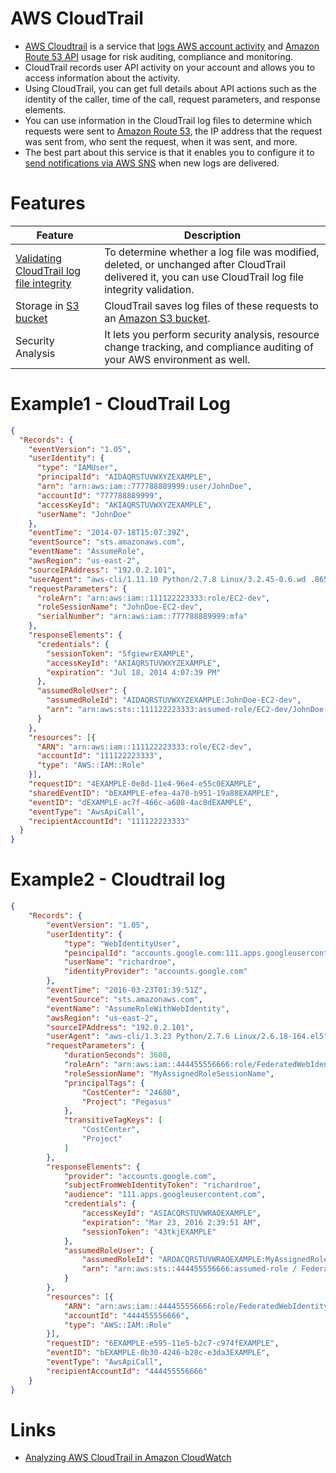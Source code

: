 
# AWS CloudTrail
- [AWS Cloudtrail](https://docs.aws.amazon.com/awscloudtrail/latest/userguide/cloudtrail-user-guide.html) is a service that [logs AWS account activity](../7_IdentityServices) and [Amazon Route 53 API](../16_NetworkingAndContentDelivery/1_EdgeNetworking/AmazonRoute53/Readme.md) usage for risk auditing, compliance and monitoring.
- CloudTrail records user API activity on your account and allows you to access information about the activity.
- Using CloudTrail, you can get full details about API actions such as the identity of the caller, time of the call, request parameters, and response elements.
- You can use information in the CloudTrail log files to determine which requests were sent to [Amazon Route 53](../16_NetworkingAndContentDelivery/1_EdgeNetworking/AmazonRoute53/Readme.md), the IP address that the request was sent from, who sent the request, when it was sent, and more.
- The best part about this service is that it enables you to configure it to [send notifications via AWS SNS](../4_MessageBrokerServices/AmazonSNS.md) when new logs are delivered.

# Features

| Feature                                                                                                                                          | Description                                                                                                                                              |
|--------------------------------------------------------------------------------------------------------------------------------------------------|----------------------------------------------------------------------------------------------------------------------------------------------------------|
| [Validating CloudTrail log file integrity](https://docs.aws.amazon.com/awscloudtrail/latest/userguide/cloudtrail-log-file-validation-intro.html) | To determine whether a log file was modified, deleted, or unchanged after CloudTrail delivered it, you can use CloudTrail log file integrity validation. |
| Storage in [S3 bucket](../6_StorageServices/3_S3ObjectStorage/Readme.md)                                                                         | CloudTrail saves log files of these requests to an [Amazon S3 bucket](../6_StorageServices/3_S3ObjectStorage/Readme.md).                                 |
| Security Analysis                                                                                                                                | It lets you perform security analysis, resource change tracking, and compliance auditing of your AWS environment as well.                                |

# Example1 - CloudTrail Log

````json
{
  "Records": {
    "eventVersion": "1.05",
    "userIdentity": {
      "type": "IAMUser",
      "principalId": "AIDAQRSTUVWXYZEXAMPLE",
      "arn": "arn:aws:iam::777788889999:user/JohnDoe",
      "accountId": "777788889999",
      "accessKeyId": "AKIAQRSTUVWXYZEXAMPLE",
      "userName": "JohnDoe"
    },
    "eventTime": "2014-07-18T15:07:39Z",
    "eventSource": "sts.amazonaws.com",
    "eventName": "AssumeRole",
    "awsRegion": "us-east-2",
    "sourceIPAddress": "192.0.2.101",
    "userAgent": "aws-cli/1.11.10 Python/2.7.8 Linux/3.2.45-0.6.wd .865 .49 .315.metal1.x86_64 botocore / 1.4 .67 ",
    "requestParameters": {
      "roleArn": "arn:aws:iam::111122223333:role/EC2-dev",
      "roleSessionName": "JohnDoe-EC2-dev",
      "serialNumber": "arn:aws:iam::777788889999:mfa"
    },
    "responseElements": {
      "credentials": {
        "sessionToken": "5fgiewrEXAMPLE",
        "accessKeyId": "AKIAQRSTUVWXYZEXAMPLE",
        "expiration": "Jul 18, 2014 4:07:39 PM"
      },
      "assumedRoleUser": {
        "assumedRoleId": "AIDAQRSTUVWXYZEXAMPLE:JohnDoe-EC2-dev",
        "arn": "arn:aws:sts::111122223333:assumed-role/EC2-dev/JohnDoe-EC2-dev"
      }
    },
    "resources": [{
      "ARN": "arn:aws:iam::111122223333:role/EC2-dev",
      "accountId": "111122223333",
      "type": "AWS::IAM::Role"
    }],
    "requestID": "4EXAMPLE-0e8d-11e4-96e4-e55c0EXAMPLE",
    "sharedEventID": "bEXAMPLE-efea-4a70-b951-19a88EXAMPLE",
    "eventID": "dEXAMPLE-ac7f-466c-a608-4ac8dEXAMPLE",
    "eventType": "AwsApiCall",
    "recipientAccountId": "111122223333"
  }
}
````

# Example2 - Cloudtrail log

````json
{
	"Records": {
		"eventVersion": "1.05",
		"userIdentity": {
			"type": "WebIdentityUser",
			"peincipalId": "accounts.google.com:111.apps.googleusercontent.com:richardroe",
			"userName": "richardroe",
			"identityProvider": "accounts.google.com"
		},
		"eventTime": "2016-03-23T01:39:51Z",
		"eventSource": "sts.amazonaws.com",
		"eventName": "AssumeRoleWithWebIdentity",
		"awsRegion": "us-east-2",
		"sourceIPAddress": "192.0.2.101",
		"userAgent": "aws-cli/1.3.23 Python/2.7.6 Linux/2.6.18-164.el5",
		"requestParameters": {
			"durationSeconds": 3600,
			"roleArn": "arn:aws:iam::444455556666:role/FederatedWebIdentityRole",
			"roleSessionName": "MyAssignedRoleSessionName",
			"principalTags": {
				"CostCenter": "24680",
				"Project": "Pegasus"
			},
			"transitiveTagKeys": [
				"CostCenter",
				"Project"
			]
		},
		"responseElements": {
			"provider": "accounts.google.com",
			"subjectFromWebIdentityToken": "richardroe",
			"audience": "111.apps.googleusercontent.com",
			"credentials": {
				"accessKeyId": "ASIACQRSTUVWRAOEXAMPLE",
				"expiration": "Mar 23, 2016 2:39:51 AM",
				"sessionToken": "43tkjEXAMPLE"
			},
			"assumedRoleUser": {
				"assumedRoleId": "AROACQRSTUVWRAOEXAMPLE:MyAssignedRoleSessionName",
				"arn": "arn:aws:sts::444455556666:assumed-role / FederatedWebIdentityRole / MyAssignedRoleSessionName "
			}
		},
		"resources": [{
			"ARN": "arn:aws:iam::444455556666:role/FederatedWebIdentityRole",
			"accountId": "444455556666",
			"type": "AWS::IAM::Role"
		}],
		"requestID": "6EXAMPLE-e595-11e5-b2c7-c974fEXAMPLE",
		"eventID": "bEXAMPLE-0b30-4246-b28c-e3da3EXAMPLE",
		"eventType": "AwsApiCall",
		"recipientAccountId": "444455556666"
	}
}
````

# Links
- [Analyzing AWS CloudTrail in Amazon CloudWatch](https://aws.amazon.com/blogs/mt/analyzing-cloudtrail-in-cloudwatch/)